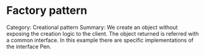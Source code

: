 # Factory pattern
Category: Creational pattern
Summary: We create an object without exposing the creation logic to the client. The object returned is referred with a common interface. In this example there are specific implementations of the interface Pen.